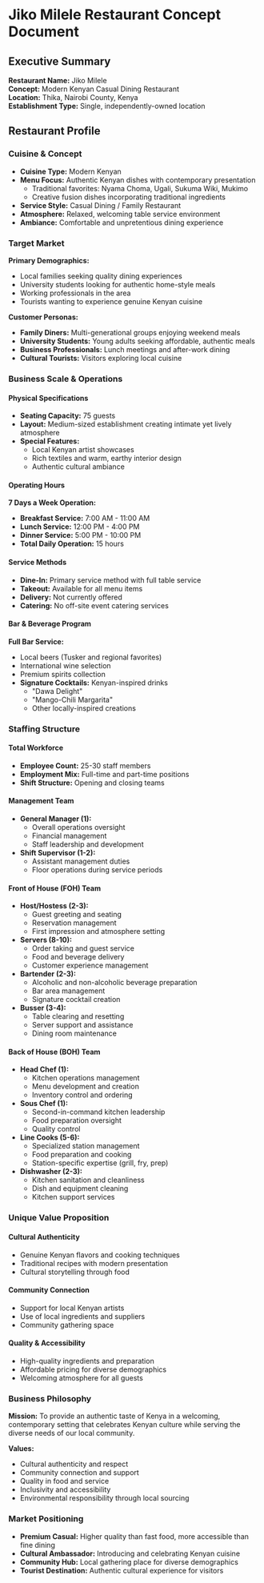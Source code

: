 # Jiko Milele Restaurant Concept Document

## Executive Summary

**Restaurant Name:** Jiko Milele  
**Concept:** Modern Kenyan Casual Dining Restaurant  
**Location:** Thika, Nairobi County, Kenya  
**Establishment Type:** Single, independently-owned location  

## Restaurant Profile

### Cuisine & Concept
- **Cuisine Type:** Modern Kenyan
- **Menu Focus:** Authentic Kenyan dishes with contemporary presentation
  - Traditional favorites: Nyama Choma, Ugali, Sukuma Wiki, Mukimo
  - Creative fusion dishes incorporating traditional ingredients
- **Service Style:** Casual Dining / Family Restaurant
- **Atmosphere:** Relaxed, welcoming table service environment
- **Ambiance:** Comfortable and unpretentious dining experience

### Target Market
**Primary Demographics:**
- Local families seeking quality dining experiences
- University students looking for authentic home-style meals
- Working professionals in the area
- Tourists wanting to experience genuine Kenyan cuisine

**Customer Personas:**
- **Family Diners:** Multi-generational groups enjoying weekend meals
- **University Students:** Young adults seeking affordable, authentic meals
- **Business Professionals:** Lunch meetings and after-work dining
- **Cultural Tourists:** Visitors exploring local cuisine

### Business Scale & Operations

#### Physical Specifications
- **Seating Capacity:** 75 guests
- **Layout:** Medium-sized establishment creating intimate yet lively atmosphere
- **Special Features:** 
  - Local Kenyan artist showcases
  - Rich textiles and warm, earthy interior design
  - Authentic cultural ambiance

#### Operating Hours
**7 Days a Week Operation:**
- **Breakfast Service:** 7:00 AM - 11:00 AM
- **Lunch Service:** 12:00 PM - 4:00 PM  
- **Dinner Service:** 5:00 PM - 10:00 PM
- **Total Daily Operation:** 15 hours

#### Service Methods
- **Dine-In:** Primary service method with full table service
- **Takeout:** Available for all menu items
- **Delivery:** Not currently offered
- **Catering:** No off-site event catering services

#### Bar & Beverage Program
**Full Bar Service:**
- Local beers (Tusker and regional favorites)
- International wine selection
- Premium spirits collection
- **Signature Cocktails:** Kenyan-inspired drinks
  - "Dawa Delight"
  - "Mango-Chili Margarita"
  - Other locally-inspired creations

### Staffing Structure

#### Total Workforce
- **Employee Count:** 25-30 staff members
- **Employment Mix:** Full-time and part-time positions
- **Shift Structure:** Opening and closing teams

#### Management Team
- **General Manager (1):** 
  - Overall operations oversight
  - Financial management
  - Staff leadership and development
- **Shift Supervisor (1-2):**
  - Assistant management duties
  - Floor operations during service periods

#### Front of House (FOH) Team
- **Host/Hostess (2-3):**
  - Guest greeting and seating
  - Reservation management
  - First impression and atmosphere setting
- **Servers (8-10):**
  - Order taking and guest service
  - Food and beverage delivery
  - Customer experience management
- **Bartender (2-3):**
  - Alcoholic and non-alcoholic beverage preparation
  - Bar area management
  - Signature cocktail creation
- **Busser (3-4):**
  - Table clearing and resetting
  - Server support and assistance
  - Dining room maintenance

#### Back of House (BOH) Team
- **Head Chef (1):**
  - Kitchen operations management
  - Menu development and creation
  - Inventory control and ordering
- **Sous Chef (1):**
  - Second-in-command kitchen leadership
  - Food preparation oversight
  - Quality control
- **Line Cooks (5-6):**
  - Specialized station management
  - Food preparation and cooking
  - Station-specific expertise (grill, fry, prep)
- **Dishwasher (2-3):**
  - Kitchen sanitation and cleanliness
  - Dish and equipment cleaning
  - Kitchen support services

### Unique Value Proposition

#### Cultural Authenticity
- Genuine Kenyan flavors and cooking techniques
- Traditional recipes with modern presentation
- Cultural storytelling through food

#### Community Connection
- Support for local Kenyan artists
- Use of local ingredients and suppliers
- Community gathering space

#### Quality & Accessibility
- High-quality ingredients and preparation
- Affordable pricing for diverse demographics
- Welcoming atmosphere for all guests

### Business Philosophy
**Mission:** To provide an authentic taste of Kenya in a welcoming, contemporary setting that celebrates Kenyan culture while serving the diverse needs of our local community.

**Values:**
- Cultural authenticity and respect
- Community connection and support
- Quality in food and service
- Inclusivity and accessibility
- Environmental responsibility through local sourcing

### Market Positioning
- **Premium Casual:** Higher quality than fast food, more accessible than fine dining
- **Cultural Ambassador:** Introducing and celebrating Kenyan cuisine
- **Community Hub:** Local gathering place for diverse demographics
- **Tourist Destination:** Authentic cultural experience for visitors